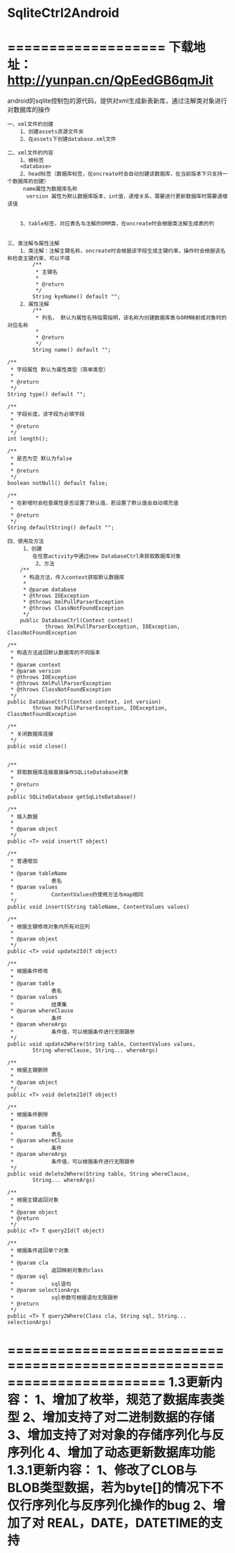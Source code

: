 SqliteCtrl2Android
==================

===================
	下载地址：http://yunpan.cn/QpEedGB6qmJit
===================


android的sqlite控制包的源代码，提供对xml生成新表新库，通过注解类对象进行对数据库的操作

	一、xml文件的创建
  		1、创建assets资源文件夹
  		2、在assets下创建database.xml文件
   
	二、xml文件的内容
  		1、根标签
  		<database>
  		2、head标签（数据库标签，在oncreate时会自动创建该数据库，在当前版本下只支持一个数据库的创建）
		 name属性为数据库名称
		  version 属性为默认数据库版本，int值，递增关系，需要进行更新数据库时需要递增该值
    

  		3、table标签，对应表名与注解的ORM类，在oncreate时会根据类注解生成表的列
  

	三、类注解与属性注解
  		1、类注解：注解主键名称，oncreate时会根据该字段生成主键约束，操作时会根据该名称检查主键约束，可以不填
 			/**
			 * 主键名
			 * 
			 * @return
			 */
			String kyeName() default "";
  		2、属性注解
  			/**
			 * 列名， 默认为属性名特指需指明，该名称为创建数据库表与ORM映射成对象时的对应名称
			 * 
			 * @return
			 */
			String name() default "";

	/**
	 * 字段属性 默认为属性类型（简单类型）
	 * 
	 * @return
	 */
	String type() default "";

	/**
	 * 字段长度，该字段为必填字段
	 * 
	 * @return
	 */
	int length();

	/**
	 * 是否为空 默认为false
	 * 
	 * @return
	 */
	boolean notNull() default false;

	/**
	 * 在新增时会检查属性是否设置了默认值，若设置了默认值会自动填充值
	 * 
	 * @return
	 */
	String defaultString() default "";
	
	四、使用及方法
 		 1、创建
		    在任意activity中通过new DatabaseCtrl来获取数据库对象
 			 2、方法
	  	/**
		 * 构造方法，传入context获取默认数据库
		 * 
		 * @param database
		 * @throws IOException
		 * @throws XmlPullParserException
		 * @throws ClassNotFoundException
		 */
		public DatabaseCtrl(Context context)
				throws XmlPullParserException, IOException, ClassNotFoundException

	/**
	 * 构造方法返回默认数据库的不同版本
	 * 
	 * @param context
	 * @param version
	 * @throws IOException
	 * @throws XmlPullParserException
	 * @throws ClassNotFoundException
	 */
	public DatabaseCtrl(Context context, int version)
			throws XmlPullParserException, IOException, ClassNotFoundException
			
	/**
	 * 关闭数据库连接
	 */
	public void close()
	
	
	/**
	 * 获取数据库连接直接操作SQLiteDatabase对象
	 * 
	 * @return
	 */
	public SQLiteDatabase getSqLiteDatabase()

	/**
	 * 插入数据
	 * 
	 * @param object
	 */
	public <T> void insert(T object) 

	/**
	 * 普通增加
	 * 
	 * @param tableName
	 *            表名
	 * @param values
	 *            ContentValues的使用方法与map相同
	 */
	public void insert(String tableName, ContentValues values)

	/**
	 * 根据主键修改对象内所有对应列
	 * 
	 * @param objext
	 */
	public <T> void update2Id(T object)

	/**
	 * 根据条件修改
	 * 
	 * @param table
	 *            表名
	 * @param values
	 *            结果集
	 * @param whereClause
	 *            条件
	 * @param whereArgs
	 *            条件值，可以根据条件进行无限跟参
	 */
	public void update2Where(String table, ContentValues values,
			String whereClause, String... whereArgs)

	/**
	 * 根据主键删除
	 * 
	 * @param object
	 */
	public <T> void delete2Id(T object)

	/**
	 * 根据条件删除
	 * 
	 * @param table
	 *            表名
	 * @param whereClause
	 *            条件
	 * @param whereArgs
	 *            条件值，可以根据条件进行无限跟参
	 */
	public void delete2Where(String table, String whereClause,
			String... whereArgs)

	/**
	 * 根据主键返回对象
	 * 
	 * @param object
	 * @return
	 */
	public <T> T query2Id(T object)

	/**
	 * 根据条件返回单个对象
	 * 
	 * @param cla
	 *            返回映射对象的class
	 * @param sql
	 *            sql语句
	 * @param selectionArgs
	 *            sql参数可根据语句无限跟参
	 * @return
	 */
	public <T> T query2Where(Class cla, String sql, String... selectionArgs)
	



=======================================================================
	1.3更新内容：
		1、增加了枚举，规范了数据库表类型
		2、增加支持了对二进制数据的存储
		3、增加支持了对对象的存储序列化与反序列化
		4、增加了动态更新数据库功能
	1.3.1更新内容：
		1、修改了CLOB与BLOB类型数据，若为byte[]的情况下不仅行序列化与反序列化操作的bug
		2、增加了对	REAL，DATE，DATETIME的支持
=======================================================================
